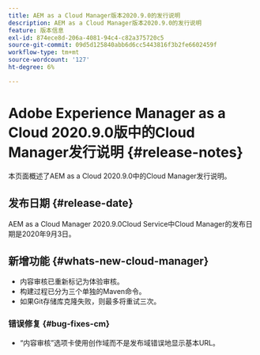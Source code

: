 ```yaml
---
title: AEM as a Cloud Manager版本2020.9.0的发行说明
description: AEM as a Cloud Manager版本2020.9.0的发行说明
feature: 版本信息
exl-id: 874ece8d-206a-4081-94c4-c82a375720c5
source-git-commit: 09d5d125840abb6d6cc5443816f3b2fe6602459f
workflow-type: tm+mt
source-wordcount: '127'
ht-degree: 6%

---
```


# Adobe Experience Manager as a Cloud 2020.9.0版中的Cloud Manager发行说明 {#release-notes}

本页面概述了AEM as a Cloud 2020.9.0中的Cloud Manager发行说明。

## 发布日期 {#release-date}

AEM as a Cloud Manager 2020.9.0Cloud Service中Cloud Manager的发布日期是2020年9月3日。

## 新增功能 {#whats-new-cloud-manager}

* 内容审核已重新标记为体验审核。
* 构建过程已分为三个单独的Maven命令。
* 如果Git存储库克隆失败，则最多将重试三次。

### 错误修复 {#bug-fixes-cm}

* “内容审核”选项卡使用创作域而不是发布域错误地显示基本URL。
